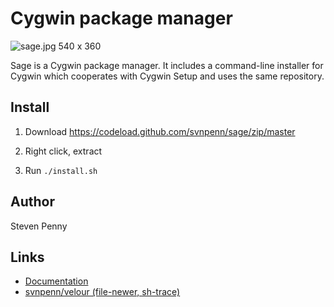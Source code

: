 Cygwin package manager
=========================
![sage.jpg 540 x 360][1]

Sage is a Cygwin package manager. It includes a command-line installer for
Cygwin which cooperates with Cygwin Setup and uses the same repository.

Install
-------
1. Download https://codeload.github.com/svnpenn/sage/zip/master

2. Right click, extract

3. Run `./install.sh`

Author
------------
Steven Penny

Links
--------------------
- [Documentation][2]
- [svnpenn/velour (file-newer, sh-trace)][3]

[protocol is needed for image to render]::
[1]:https://raw.githubusercontent.com/svnpenn/sage/master/docs/sage.jpg
[2]:https://github.com/svnpenn/sage/blob/master/docs/readme.md
[3]:https://github.com/svnpenn/velour
